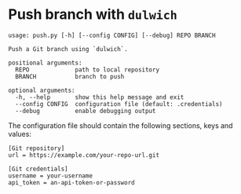Push branch with `dulwich`
==========================

    usage: push.py [-h] [--config CONFIG] [--debug] REPO BRANCH

    Push a Git branch using `dulwich`.

    positional arguments:
      REPO             path to local repository
      BRANCH           branch to push

    optional arguments:
      -h, --help       show this help message and exit
      --config CONFIG  configuration file (default: .credentials)
      --debug          enable debugging output

The configuration file should contain the following sections, keys and values:

    [Git repository]
    url = https://example.com/your-repo-url.git

    [Git credentials]
    username = your-username
    api_token = an-api-token-or-password
